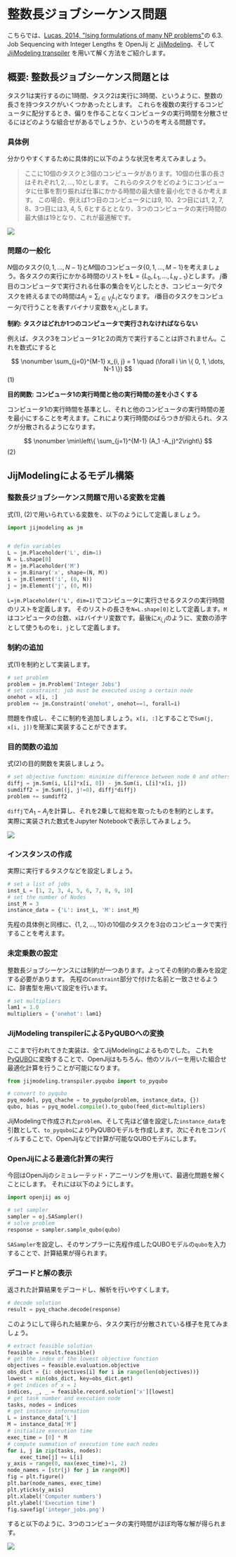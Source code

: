 # 整数長ジョブシーケンス問題

こちらでは、[Lucas, 2014, "Ising formulations of many NP problems"](https://doi.org/10.3389/fphy.2014.00005)の 6.3. Job Sequencing with Integer Lengths を OpenJij と [JijModeling](https://www.ref.documentation.jijzept.com/jijmodeling/)、そして[JijModeling transpiler](https://www.ref.documentation.jijzept.com/jijmodeling-transpiler/) を用いて解く方法をご紹介します。

## 概要: 整数長ジョブシーケンス問題とは

タスク1は実行するのに1時間、タスク2は実行に3時間、というように、整数の長さを持つタスクがいくつかあったとします。
これらを複数の実行するコンピュータに配分するとき、偏りを作ることなくコンピュータの実行時間を分散させるにはどのような組合せがあるでしょうか、というのを考える問題です。

### 具体例

分かりやすくするために具体的に以下のような状況を考えてみましょう。 

> ここに10個のタスクと3個のコンピュータがあります。10個の仕事の長さはそれぞれ$1, 2, \dots, 10$とします。
> これらのタスクをどのようにコンピュータに仕事を割り振れば仕事にかかる時間の最大値を最小化できるか考えます。
> この場合、例えば1つ目のコンピュータには9, 10、2つ目には1, 2, 7, 8、3つ目には3, 4, 5, 6とするととなり、3つのコンピュータの実行時間の最大値は19となり、これが最適解です。

![](../../assets/integer_jobs_01.png)

### 問題の一般化

$N$個のタスク$\{0, 1, \dots, N-1\}$と$M$個のコンピュータ$\{0, 1, \dots, M-1\}$を考えましょう。各タスクの実行にかかる時間のリストを$\bm{L} = \{L_0, L_1, \dots, L_{N-1}\}$とします。
$j$番目のコンピュータで実行される仕事の集合を$V_j$としたとき、コンピュータ$j$でタスクを終えるまでの時間は$A_j = \sum_{i \in V_j} L_i$となります。
$i$番目のタスクをコンピュータ$j$で行うことを表すバイナリ変数を$x_{i, j}$とします。

**制約: タスクはどれか1つのコンピュータで実行されなければならない**

例えば、タスク3をコンピュータ1と2の両方で実行することは許されません。これを数式にすると

$$
\nonumber
\sum_{j=0}^{M-1} x_{i, j} = 1 \quad (\forall i \in \{ 0, 1, \dots, N-1 \})
$$ (1)

**目的関数: コンピュータ1の実行時間と他の実行時間の差を小さくする**

コンピュータ1の実行時間を基準とし、それと他のコンピュータの実行時間の差を最小にすることを考えます。これにより実行時間のばらつきが抑えられ、タスクが分散されるようになります。

$$
\nonumber
\min\left\{ \sum_{j=1}^{M-1} (A_1 -A_j)^2\right\} 
$$ (2)

## JijModelingによるモデル構築

### 整数長ジョブシーケンス問題で用いる変数を定義

式(1), (2)で用いられている変数を、以下のようにして定義しましょう。

```python
import jijmodeling as jm


# defin variables
L = jm.Placeholder('L', dim=1)
N = L.shape[0]
M = jm.Placeholder('M')
x = jm.Binary('x', shape=(N, M))
i = jm.Element('i', (0, N))
j = jm.Element('j', (0, M))
```

`L=jm.Placeholder('L', dim=1)`でコンピュータに実行させるタスクの実行時間のリストを定義します。
そのリストの長さを`N=L.shape[0]`として定義します。`M`はコンピュータの台数、`x`はバイナリ変数です。最後に$x_{i, j}$のように、変数の添字として使うものを`i, j`として定義します。

### 制約の追加

式(1)を制約として実装します。

```python
# set problem
problem = jm.Problem('Integer Jobs')
# set constraint: job must be executed using a certain node
onehot = x[i, :]
problem += jm.Constraint('onehot', onehot==1, forall=i)
```

問題を作成し、そこに制約を追加しましょう。`x[i, :]`とすることで`Sum(j, x[i, j])`を簡潔に実装することができます。

### 目的関数の追加

式(2)の目的関数を実装しましょう。

```python
# set objective function: minimize difference between node 0 and others
diffj = jm.Sum(i, L[i]*x[i, 0]) - jm.Sum(i, L[i]*x[i, j])
sumdiff2 = jm.Sum((j, j!=0), diffj*diffj)
problem += sumdiff2
```

`diffj`で$A_1 - A_j$を計算し、それを2乗して総和を取ったものを制約とします。  
実際に実装された数式をJupyter Notebookで表示してみましょう。

![](../../assets/integer_jobs_02.png)

### インスタンスの作成

実際に実行するタスクなどを設定しましょう。

```python
# set a list of jobs
inst_L = [1, 2, 3, 4, 5, 6, 7, 8, 9, 10]
# set the number of Nodes
inst_M = 3
instance_data = {'L': inst_L, 'M': inst_M}
```

先程の具体例と同様に、$\{1, 2, \dots, 10\}$の10個のタスクを3台のコンピュータで実行することを考えます。

### 未定乗数の設定

整数長ジョブシーケンスには制約が一つあります。よってその制約の重みを設定する必要があります。
先程の`Constraint`部分で付けた名前と一致させるように、辞書型を用いて設定を行います。

```python
# set multipliers
lam1 = 1.0
multipliers = {'onehot': lam1}    
```

### JijModeling transpilerによるPyQUBOへの変換

ここまで行われてきた実装は、全てJijModelingによるものでした。
これを[PyQUBO](https://pyqubo.readthedocs.io/en/latest/)に変換することで、OpenJijはもちろん、他のソルバーを用いた組合せ最適化計算を行うことが可能になります。

```python
from jijmodeling.transpiler.pyqubo import to_pyqubo

# convert to pyqubo
pyq_model, pyq_chache = to_pyqubo(problem, instance_data, {})
qubo, bias = pyq_model.compile().to_qubo(feed_dict=multipliers)
```

JijModelingで作成された`problem`、そして先ほど値を設定した`instance_data`を引数として、`to_pyqubo`によりPyQUBOモデルを作成します。次にそれをコンパイルすることで、OpenJijなどで計算が可能なQUBOモデルにします。

### OpenJijによる最適化計算の実行

今回はOpenJijのシミュレーテッド・アニーリングを用いて、最適化問題を解くことにします。
それには以下のようにします。

```python
import openjij as oj

# set sampler
sampler = oj.SASampler()
# solve problem
response = sampler.sample_qubo(qubo)
```    

`SASampler`を設定し、そのサンプラーに先程作成したQUBOモデルの`qubo`を入力することで、計算結果が得られます。

### デコードと解の表示

返された計算結果をデコードし、解析を行いやすくします。

```python
# decode solution
result = pyq_chache.decode(response)
```

このようにして得られた結果から、タスク実行が分散されている様子を見てみましょう。

```python
# extract feasible solution
feasible = result.feasible()
# get the index of the lowest objective function
objectives = feasible.evaluation.objective
obs_dict = {i: objectives[i] for i in range(len(objectives))}
lowest = min(obs_dict, key=obs_dict.get)
# get indices of x = 1
indices, _, _ = feasible.record.solution['x'][lowest]
# get task number and execution node
tasks, nodes = indices
# get instance information
L = instance_data['L']
M = instance_data['M']
# initialize execution time
exec_time = [0] * M
# compute summation of execution time each nodes
for i, j in zip(tasks, nodes):
    exec_time[j] += L[i]
y_axis = range(0, max(exec_time)+1, 2)
node_names = [str(j) for j in range(M)]
fig = plt.figure()
plt.bar(node_names, exec_time)
plt.yticks(y_axis)
plt.xlabel('Computer numbers')
plt.ylabel('Execution time')
fig.savefig('integer_jobs.png')
```

すると以下のように、3つのコンピュータの実行時間がほぼ均等な解が得られます。

![](../../assets/integer_jobs_03.png)
